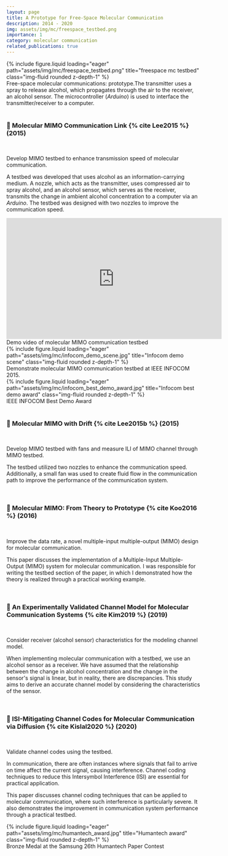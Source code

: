 ```yaml
---
layout: page
title: A Prototype for Free-Space Molecular Communication
description: 2014 - 2020
img: assets/img/mc/freespace_testbed.png
importance: 1
category: molecular communication
related_publications: true
---
```


<div class="row">
    <div class="col-sm mt-3 mt-md-0">
        {% include figure.liquid loading="eager" path="assets/img/mc/freespace_testbed.png" title="freespace mc testbed" class="img-fluid rounded z-depth-1" %}
    </div>
</div>
<div class="caption">
    Free-space molecular communications: prototype.The transmitter uses a spray to release alcohol, which propagates through the air to the receiver, an alcohol sensor. The microcontroller (<i>Arduino</i>) is used to interface the transmitter/receiver to a computer.

</div>

<br>

<h3><b>📜 Molecular MIMO Communication Link {% cite Lee2015 %} (2015)</b></h3>

<br>

Develop MIMO testbed to enhance transmission speed of molecular communication.

A testbed was developed that uses alcohol as an information-carrying medium. A nozzle, which acts as the transmitter, uses compressed air to spray alcohol, and an alcohol sensor, which serves as the receiver, transmits the change in ambient alcohol concentration to a computer via an <i>Arduino</i>. The testbed was designed with two nozzles to improve the communication speed.

<div class="row">
    <div class="col-sm mt-3 mt-md-0">
        <iframe width="560" height="315" src="https://www.youtube.com/embed/mNjV_GEWRF8?si=LHk5rF3P_4VvECXN" title="Demo video" frameborder="0" allow="accelerometer; autoplay; clipboard-write; encrypted-media; gyroscope; picture-in-picture; web-share" referrerpolicy="strict-origin-when-cross-origin" allowfullscreen style="display: block; margin: 0 auto;"></iframe>
   </div>
</div>
<div class="caption">
    Demo video of molecular MIMO communication testbed
</div>

<div class="row">
    <div class="col-sm mt-3 mt-md-0">
        {% include figure.liquid loading="eager" path="assets/img/mc/infocom_demo_scene.jpg" title="Infocom demo scene" class="img-fluid rounded z-depth-1" %}
    </div>
</div>
<div class="caption">
    Demonstrate molecular MIMO communication testbed at IEEE INFOCOM 2015.
</div>

<div class="row">
    <div class="col-sm mt-3 mt-md-0">
        {% include figure.liquid loading="eager" path="assets/img/mc/infocom_best_demo_award.jpg" title="Infocom best demo award" class="img-fluid rounded z-depth-1" %}
    </div>
</div>
<div class="caption">
    IEEE INFOCOM Best Demo Award
</div>

<br>

<h3><b>📜 Molecular MIMO with Drift {% cite Lee2015b %} (2015)</b></h3>

<br>

Develop MIMO testbed with fans and measure ILI of MIMO channel through MIMO testbed.

The testbed utilized two nozzles to enhance the communication speed. Additionally, a small fan was used to create fluid flow in the communication path to improve the performance of the communication system.

<br>

<h3><b>📜 Molecular MIMO: From Theory to Prototype {% cite Koo2016 %} (2016)</b></h3>

<br>

Improve the data rate, a novel multiple-input multiple-output (MIMO) design for molecular communication.

This paper discusses the implementation of a Multiple-Input Multiple-Output (MIMO) system for molecular communication. I was responsible for writing the testbed section of the paper, in which I demonstrated how the theory is realized through a practical working example.

<br>

<h3><b>📜 An Experimentally Validated Channel Model for Molecular Communication Systems {% cite Kim2019 %} (2019)</b></h3>

<br>

Consider receiver (alcohol sensor) characteristics for the modeling channel model.

When implementing molecular communication with a testbed, we use an alcohol sensor as a receiver. We have assumed that the relationship between the change in alcohol concentration and the change in the sensor's signal is linear, but in reality, there are discrepancies. This study aims to derive an accurate channel model by considering the characteristics of the sensor.

<br>

<h3><b>📜 ISI-Mitigating Channel Codes for Molecular Communication via Diffusion {% cite Kislal2020 %} (2020)</b></h3>

<br>

Validate channel codes using the testbed.

In communication, there are often instances where signals that fail to arrive on time affect the current signal, causing interference. Channel coding techniques to reduce this Intersymbol Interference (ISI) are essential for practical application.

This paper discusses channel coding techniques that can be applied to molecular communication, where such interference is particularly severe. It also demonstrates the improvement in communication system performance through a practical testbed.

<div class="row">
    <div class="col-sm mt-3 mt-md-0">
        {% include figure.liquid loading="eager" path="assets/img/mc/humantech_award.jpg" title="Humantech award" class="img-fluid rounded z-depth-1" %}
    </div>
</div>
<div class="caption">
    Bronze Medal at the Samsung 26th Humantech Paper Contest
</div>
